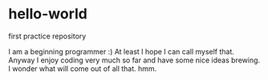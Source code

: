 # hello-world
first practice repository

I am a beginning programmer :) At least I hope I can call myself that. Anyway I enjoy coding very much so far and have some nice ideas brewing. I wonder what will come out of all that. hmm.

